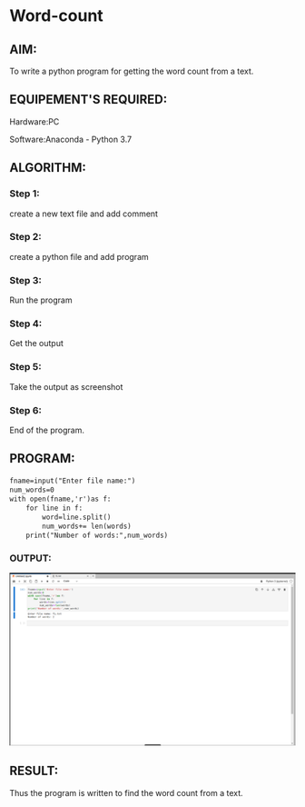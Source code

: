 # Word-count
## AIM:
To write a python program for getting the word count from a text.
## EQUIPEMENT'S REQUIRED: 
Hardware:PC

Software:Anaconda - Python 3.7
## ALGORITHM: 
### Step 1:
create a new text file and add comment

### Step 2: 
create a python file and add program
### Step 3: 
Run the program 
### Step 4:  
Get the output 
### Step 5: 
Take the output as screenshot
### Step 6: 
End of the program.
## PROGRAM:
``` 
fname=input("Enter file name:")
num_words=0
with open(fname,'r')as f:
    for line in f:
        word=line.split()
        num_words+= len(words)
    print("Number of words:",num_words)
```
### OUTPUT:
![](/Word%20count.png)


## RESULT:
Thus the program is written to find the word count from a text.
